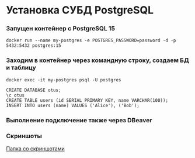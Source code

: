 # Установка СУБД PostgreSQL

### Запущен контейнер с PostgreSQL 15

```
docker run --name my-postgres -e POSTGRES_PASSWORD=password -d -p 5432:5432 postgres:15
```

### Заходим в контейнер через командную строку, создаем БД и таблицу

```
docker exec -it my-postgres psql -U postgres

CREATE DATABASE otus;
\c otus
CREATE TABLE users (id SERIAL PRIMARY KEY, name VARCHAR(100));
INSERT INTO users (name) VALUES ('Alice'), ('Bob');
```

### Выполнение подключение также через DBeaver

### Скриншоты

[Папка со скриншотами]()